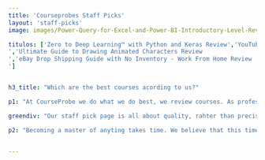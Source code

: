 ```yaml
---
title: 'Courseprobes Staff Picks'
layout: 'staff-picks'
image: images/Power-Query-for-Excel-and-Power-BI-Introductory-Level-Review.jpeg

titulos: ['Zero to Deep Learning™ with Python and Keras Review','YouTube Masterclass - Your Complete Guide to YouTube Review','Yoga Medicine’s Guide to Therapeutic Yoga Review','Awaken Your Heart, Creativity & Wisdom with Tara Brach Review','Become a SpeedDemon: Productivity Tricks to Have More Time Review
','Ultimate Guide to Drawing Animated Characters Review
','eBay Drop Shipping Guide with No Inventory - Work From Home Review
']


h3_title: "Which are the best courses acording to us?"

p1: "At CourseProbe we do what we do best, we review courses. As professional course reviewers we have gone through literal thousands of courses online. I believe you would agree that that's quite a lot. And as such, we are in a great position of being able to say: this is worth your time and this on the other hand not so much."

greendiv: "Our staff pick page is all about quality, rahter than precise topic coverage. The course can be about cooking or how to create you own lavalamp. As long as the coures has close to 5 stars, it can be featured here."

p2: "Becoming a master of anyting takes time. We believe that this time is valuable and should not go to waste. We consider finding the best coures and reviewing them a waste of time - that is if this is left to the student. That's why we exist. Cudos to our community! You guys are an awesome bunch."


---
```


